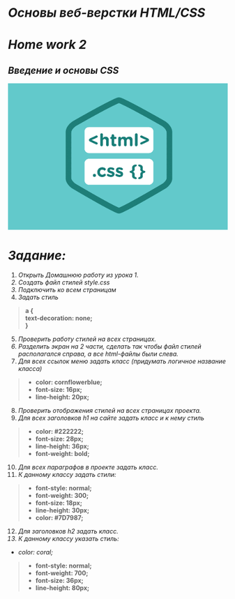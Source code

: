 # <i><b>Основы веб-верстки HTML/CSS</b>
# <b>Home work 2</b>
## <b>Введение и основы CSS</b>
![html-css.png](html-css.png)
# Задание:</i>

1. <i>Открыть Домашнюю работу из урока 1.
2. Создать файл стилей style.css
3. Подключить ко всем страницам
4. Задать стиль</i>
><b>a {<br>
text-decoration: none;
<br>}</b>
5. <i>Проверить работу стилей на всех страницах.
6. Разделить экран на 2 части, сделать так чтобы файл стилей располагался справа, а все html-файлы были слева.
7. Для всех ссылок меню задать класс (придумать логичное название класса)</i>
>- <b>color: cornflowerblue;
>- font-size: 16px;
>- line-height: 20px;</b>
8. <i>Проверить отображения стилей на всех страницах проекта.
9. Для всех заголовков h1 на сайте задать класс и к нему стиль</i>
>- <b>color: #222222;
>- font-size: 28px;
>- line-height: 36px;
>- font-weight: bold;</b>
10. <i>Для всех параграфов в проекте задать класс.
11. К данному классу задать стили:</i>
>- <b>font-style: normal;
>- font-weight: 300;
>- font-size: 18px;
>- line-height: 30px;
>- color: #7D7987;</b>
12. <i>Для заголовков h2 задать класс.
13. К данному классу указать стиль:
- color: coral;</i>
>- <b>font-style: normal;
>- font-weight: 700;
>- font-size: 36px;
>- line-height: 80px;</b>